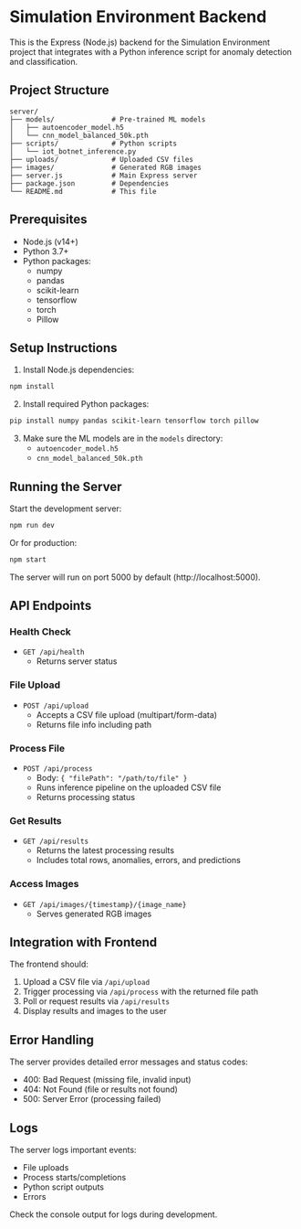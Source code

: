 # Simulation Environment Backend

This is the Express (Node.js) backend for the Simulation Environment project that integrates with a Python inference script for anomaly detection and classification.

## Project Structure

```
server/
├── models/              # Pre-trained ML models
│   ├── autoencoder_model.h5
│   └── cnn_model_balanced_50k.pth
├── scripts/             # Python scripts
│   └── iot_botnet_inference.py
├── uploads/             # Uploaded CSV files
├── images/              # Generated RGB images
├── server.js            # Main Express server
├── package.json         # Dependencies
└── README.md            # This file
```

## Prerequisites

- Node.js (v14+)
- Python 3.7+
- Python packages:
  - numpy
  - pandas
  - scikit-learn
  - tensorflow
  - torch
  - Pillow

## Setup Instructions

1. Install Node.js dependencies:

```bash
npm install
```

2. Install required Python packages:

```bash
pip install numpy pandas scikit-learn tensorflow torch pillow
```

3. Make sure the ML models are in the `models` directory:
   - `autoencoder_model.h5`
   - `cnn_model_balanced_50k.pth`

## Running the Server

Start the development server:

```bash
npm run dev
```

Or for production:

```bash
npm start
```

The server will run on port 5000 by default (http://localhost:5000).

## API Endpoints

### Health Check
- `GET /api/health`
  - Returns server status

### File Upload
- `POST /api/upload`
  - Accepts a CSV file upload (multipart/form-data)
  - Returns file info including path

### Process File
- `POST /api/process`
  - Body: `{ "filePath": "/path/to/file" }`
  - Runs inference pipeline on the uploaded CSV file
  - Returns processing status

### Get Results
- `GET /api/results`
  - Returns the latest processing results
  - Includes total rows, anomalies, errors, and predictions

### Access Images
- `GET /api/images/{timestamp}/{image_name}`
  - Serves generated RGB images

## Integration with Frontend

The frontend should:

1. Upload a CSV file via `/api/upload`
2. Trigger processing via `/api/process` with the returned file path
3. Poll or request results via `/api/results`
4. Display results and images to the user

## Error Handling

The server provides detailed error messages and status codes:
- 400: Bad Request (missing file, invalid input)
- 404: Not Found (file or results not found)
- 500: Server Error (processing failed)

## Logs

The server logs important events:
- File uploads
- Process starts/completions
- Python script outputs
- Errors

Check the console output for logs during development. 